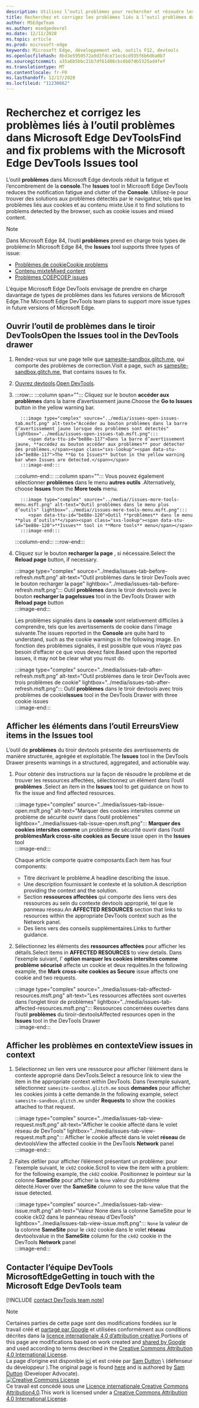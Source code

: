 ```yaml
---
description: Utilisez l’outil problèmes pour rechercher et résoudre les problèmes liés à votre site Web.
title: Recherchez et corrigez les problèmes liés à l’outil problèmes dans Microsoft Edge DevTools
author: MSEdgeTeam
ms.author: msedgedevrel
ms.date: 12/11/2020
ms.topic: article
ms.prod: microsoft-edge
keywords: Microsoft Edge, développement web, outils F12, devtools
ms.openlocfilehash: 8bd3e5950572a9d3fdce71ec6cd935f6b6d6a0b7
ms.sourcegitcommit: a35a6b5bbc21b7df61d08cbc6b074b5325ad4fef
ms.translationtype: MT
ms.contentlocale: fr-FR
ms.lasthandoff: 12/17/2020
ms.locfileid: "11230662"
---
```

<!-- Copyright Sam Dutton 

   Licensed under the Apache License, Version 2.0 (the "License");
   you may not use this file except in compliance with the License.
   You may obtain a copy of the License at

       https://www.apache.org/licenses/LICENSE-2.0

   Unless required by applicable law or agreed to in writing, software
   distributed under the License is distributed on an "AS IS" BASIS,
   WITHOUT WARRANTIES OR CONDITIONS OF ANY KIND, either express or implied.
   See the License for the specific language governing permissions and
   limitations under the License.  -->  

# <span data-ttu-id="be88e-104">Recherchez et corrigez les problèmes liés à l’outil problèmes dans Microsoft Edge DevTools</span><span class="sxs-lookup"><span data-stu-id="be88e-104">Find and fix problems with the Microsoft Edge DevTools Issues tool</span></span>  

<span data-ttu-id="be88e-105">L’outil **problèmes** dans Microsoft Edge devtools réduit la fatigue et l’encombrement de la **console**.</span><span class="sxs-lookup"><span data-stu-id="be88e-105">The **Issues** tool in Microsoft Edge DevTools reduces the notification fatigue and clutter of the **Console**.</span></span>  <span data-ttu-id="be88e-106">Utilisez-le pour trouver des solutions aux problèmes détectés par le navigateur, tels que les problèmes liés aux cookies et au contenu mixte.</span><span class="sxs-lookup"><span data-stu-id="be88e-106">Use it to find solutions to problems detected by the browser, such as cookie issues and mixed content.</span></span>  

> [!NOTE]
> <span data-ttu-id="be88e-107">Dans Microsoft Edge 84, l’outil **problèmes** prend en charge trois types de problème:</span><span class="sxs-lookup"><span data-stu-id="be88e-107">In Microsoft Edge 84, the **Issues** tool supports three types of issue:</span></span>  
> *   [<span data-ttu-id="be88e-108">Problèmes de cookie</span><span class="sxs-lookup"><span data-stu-id="be88e-108">Cookie problems</span></span>][MDNSameSiteCookies]  
> *   [<span data-ttu-id="be88e-109">Contenu mixte</span><span class="sxs-lookup"><span data-stu-id="be88e-109">Mixed content</span></span>][MDNMixedContent]  
> *   [<span data-ttu-id="be88e-110">Problèmes COEP</span><span class="sxs-lookup"><span data-stu-id="be88e-110">COEP issues</span></span>][W3CCOEPSpec]
> 
> <span data-ttu-id="be88e-111">L’équipe Microsoft Edge DevTools envisage de prendre en charge davantage de types de problèmes dans les futures versions de Microsoft Edge.</span><span class="sxs-lookup"><span data-stu-id="be88e-111">The Microsoft Edge DevTools team plans to support more issue types in future versions of Microsoft Edge.</span></span>  

## <span data-ttu-id="be88e-112">Ouvrir l’outil de problèmes dans le tiroir DevTools</span><span class="sxs-lookup"><span data-stu-id="be88e-112">Open the Issues tool in the DevTools drawer</span></span>  

1.  <span data-ttu-id="be88e-113">Rendez-vous sur une page telle que [samesite-sandbox.glitch.me][GlitchSamesiteSandbox], qui comporte des problèmes de correction.</span><span class="sxs-lookup"><span data-stu-id="be88e-113">Visit a page, such as [samesite-sandbox.glitch.me][GlitchSamesiteSandbox], that contains issues to fix.</span></span>  
1.  <span data-ttu-id="be88e-114">[Ouvrez devtools][DevtoolsOpen].</span><span class="sxs-lookup"><span data-stu-id="be88e-114">[Open DevTools][DevtoolsOpen].</span></span>  
1.  :::row:::
       :::column span="":::
          <span data-ttu-id="be88e-115">Cliquez sur le bouton **accéder aux problèmes** dans la barre d’avertissement jaune.</span><span class="sxs-lookup"><span data-stu-id="be88e-115">Choose the **Go to Issues** button in the yellow warning bar.</span></span>  
          
          :::image type="complex" source="../media/issues-open-issues-tab.msft.png" alt-text="Accéder au bouton problèmes dans la barre d’avertissement jaune lorsque des problèmes sont détectés" lightbox="../media/issues-open-issues-tab.msft.png":::
             <span data-ttu-id="be88e-117">Dans la barre d’avertissement jaune, **accédez au bouton accéder aux problèmes** pour détecter des problèmes.</span><span class="sxs-lookup"><span data-stu-id="be88e-117">The **Go to Issues** button in the yellow warning bar when Issues are detected.</span></span>  
          :::image-end:::  
       :::column-end:::
       :::column span="":::
          <span data-ttu-id="be88e-118">Vous pouvez également sélectionner **problèmes** dans le menu **autres outils** .</span><span class="sxs-lookup"><span data-stu-id="be88e-118">Alternatively, choose **Issues** from the **More tools** menu.</span></span>  
          
          :::image type="complex" source="../media//issues-more-tools-menu.msft.png" alt-text="Outil problèmes dans le menu plus d’outils" lightbox="../media//issues-more-tools-menu.msft.png":::
             <span data-ttu-id="be88e-120">Outil **problèmes** dans le menu **plus d’outils**</span><span class="sxs-lookup"><span data-stu-id="be88e-120">**Issues** tool in **More tools** menu</span></span>  
          :::image-end:::  
       :::column-end:::
    :::row-end:::
    
1.  <span data-ttu-id="be88e-121">Cliquez sur le bouton **recharger la page** , si nécessaire.</span><span class="sxs-lookup"><span data-stu-id="be88e-121">Select the **Reload page** button, if necessary.</span></span>  
    
    :::image type="complex" source="../media/issues-tab-before-refresh.msft.png" alt-text="Outil problèmes dans le tiroir DevTools avec le bouton recharger la page" lightbox="../media/issues-tab-before-refresh.msft.png":::
       <span data-ttu-id="be88e-123">Outil **problèmes** dans le tiroir devtools avec le bouton **recharger la page**</span><span class="sxs-lookup"><span data-stu-id="be88e-123">**Issues** tool in the DevTools Drawer with **Reload page** button</span></span>  
    :::image-end:::  

    <span data-ttu-id="be88e-124">Les problèmes signalés dans la **console** sont relativement difficiles à comprendre, tels que les avertissements de cookie dans l’image suivante.</span><span class="sxs-lookup"><span data-stu-id="be88e-124">The issues reported in the **Console** are quite hard to understand, such as the cookie warnings in the following image.</span></span>  <span data-ttu-id="be88e-125">En fonction des problèmes signalés, il est possible que vous n’ayez pas besoin d’effacer ce que vous devez faire.</span><span class="sxs-lookup"><span data-stu-id="be88e-125">Based upon the reported issues, it may not be clear what you must do.</span></span>  
    
    :::image type="complex" source="../media/issues-tab-after-refresh.msft.png" alt-text="Outil problèmes dans le tiroir DevTools avec trois problèmes de cookie" lightbox="../media/issues-tab-after-refresh.msft.png":::
       <span data-ttu-id="be88e-127">Outil **problèmes** dans le tiroir devtools avec trois problèmes de cookie</span><span class="sxs-lookup"><span data-stu-id="be88e-127">**Issues** tool in the DevTools Drawer with three cookie issues</span></span>  
    :::image-end:::  
    
## <span data-ttu-id="be88e-128">Afficher les éléments dans l’outil Erreurs</span><span class="sxs-lookup"><span data-stu-id="be88e-128">View items in the Issues tool</span></span>  

<span data-ttu-id="be88e-129">L’outil de **problèmes** du tiroir devtools présente des avertissements de manière structurée, agrégée et exploitable.</span><span class="sxs-lookup"><span data-stu-id="be88e-129">The **Issues** tool in the DevTools Drawer presents warnings in a structured, aggregated, and actionable way.</span></span>  

1.  <span data-ttu-id="be88e-130">Pour obtenir des instructions sur la façon de résoudre le problème et de trouver les ressources affectées, sélectionnez un élément dans l’outil **problèmes** .</span><span class="sxs-lookup"><span data-stu-id="be88e-130">Select an item in the **Issues** tool to get guidance on how to fix the issue and find affected resources.</span></span>  
    
    :::image type="complex" source="../media/issues-tab-issue-open.msft.png" alt-text="Marquer des cookies intersites comme un problème de sécurité ouvrir dans l’outil problèmes" lightbox="../media/issues-tab-issue-open.msft.png":::
       <span data-ttu-id="be88e-132">**Marquer des cookies intersites comme** un problème de sécurité ouvrir dans l’outil **problèmes**</span><span class="sxs-lookup"><span data-stu-id="be88e-132">**Mark cross-site cookies as Secure** issue open in the **Issues** tool</span></span>  
    :::image-end:::  
    
    <span data-ttu-id="be88e-133">Chaque article comporte quatre composants:</span><span class="sxs-lookup"><span data-stu-id="be88e-133">Each item has four components:</span></span>  
    
    *   <span data-ttu-id="be88e-134">Titre décrivant le problème.</span><span class="sxs-lookup"><span data-stu-id="be88e-134">A headline describing the issue.</span></span>  
    *   <span data-ttu-id="be88e-135">Une description fournissant le contexte et la solution.</span><span class="sxs-lookup"><span data-stu-id="be88e-135">A description providing the context and the solution.</span></span>  
    *   <span data-ttu-id="be88e-136">Section **ressources affectées** qui comporte des liens vers des ressources au sein du contexte devtools approprié, tel que le panneau réseau.</span><span class="sxs-lookup"><span data-stu-id="be88e-136">An **AFFECTED RESOURCES** section that links to resources within the appropriate DevTools context such as the Network panel.</span></span>  
    *   <span data-ttu-id="be88e-137">Des liens vers des conseils supplémentaires.</span><span class="sxs-lookup"><span data-stu-id="be88e-137">Links to further guidance.</span></span>  
    
1.  <span data-ttu-id="be88e-138">Sélectionnez les éléments des **ressources affectées** pour afficher les détails.</span><span class="sxs-lookup"><span data-stu-id="be88e-138">Select items in **AFFECTED RESOURCES** to view details.</span></span>  <span data-ttu-id="be88e-139">Dans l’exemple suivant, l' **option marquer les cookies intersites comme problème sécurisé** affecte un cookie et deux requêtes.</span><span class="sxs-lookup"><span data-stu-id="be88e-139">In the following example, the **Mark cross-site cookies as Secure** issue affects one cookie and two requests.</span></span>  
    
    :::image type="complex" source="../media/issues-tab-affected-resources.msft.png" alt-text="Les ressources affectées sont ouvertes dans l’onglet tiroir de problèmes" lightbox="../media/issues-tab-affected-resources.msft.png":::
       <span data-ttu-id="be88e-141">Ressources concernées ouvertes dans l’outil **problèmes** du tiroir-devtools</span><span class="sxs-lookup"><span data-stu-id="be88e-141">Affected resources open in the **Issues** tool in the DevTools Drawer</span></span>  
    :::image-end:::  
    
## <span data-ttu-id="be88e-142">Afficher les problèmes en contexte</span><span class="sxs-lookup"><span data-stu-id="be88e-142">View issues in context</span></span>  

1.  <span data-ttu-id="be88e-143">Sélectionnez un lien vers une ressource pour afficher l’élément dans le contexte approprié dans DevTools.</span><span class="sxs-lookup"><span data-stu-id="be88e-143">Select a resource link to view the item in the appropriate context within DevTools.</span></span>  <span data-ttu-id="be88e-144">Dans l’exemple suivant, sélectionnez `samesite-sandbox.glitch.me` sous **demandes** pour afficher les cookies joints à cette demande.</span><span class="sxs-lookup"><span data-stu-id="be88e-144">In the following example, select `samesite-sandbox.glitch.me` under **Requests** to show the cookies attached to that request.</span></span>  
    
    :::image type="complex" source="../media/issues-tab-view-request.msft.png" alt-text="Afficher le cookie affecté dans le volet réseau de DevTools" lightbox="../media/issues-tab-view-request.msft.png":::
       <span data-ttu-id="be88e-146">Afficher le cookie affecté dans le volet **réseau** de devtools</span><span class="sxs-lookup"><span data-stu-id="be88e-146">View the affected cookie in the DevTools **Network** panel</span></span>  
    :::image-end:::  

1.  <span data-ttu-id="be88e-147">Faites défiler pour afficher l’élément présentant un problème: pour l’exemple suivant, le `ck02` cookie.</span><span class="sxs-lookup"><span data-stu-id="be88e-147">Scroll to view the item with a problem: for the following example, the `ck02` cookie.</span></span>  <span data-ttu-id="be88e-148">Positionnez le pointeur sur la colonne **SameSite** pour afficher la `None` valeur du problème détecté.</span><span class="sxs-lookup"><span data-stu-id="be88e-148">Hover over the **SameSite** column to see the `None` value that the issue detected.</span></span>  
    
    :::image type="complex" source="../media/issues-tab-view-issue.msft.png" alt-text="Valeur None dans la colonne SameSite pour le cookie ck02 dans le panneau réseau d’DevTools" lightbox="../media/issues-tab-view-issue.msft.png":::
       `None` <span data-ttu-id="be88e-150">la valeur de la colonne **SameSite** pour le `ck02` cookie dans le volet **réseau** devtools</span><span class="sxs-lookup"><span data-stu-id="be88e-150">value in the **SameSite** column for the `ck02` cookie in the DevTools **Network** panel</span></span>  
    :::image-end:::  

## <span data-ttu-id="be88e-151">Contacter l’équipe DevTools MicrosoftEdge</span><span class="sxs-lookup"><span data-stu-id="be88e-151">Getting in touch with the Microsoft Edge DevTools team</span></span>  

[!INCLUDE [contact DevTools team note](../includes/contact-devtools-team-note.md)]  

<!-- links -->  

[DevtoolsOpen]: ../open/index.md "Ouvrez Microsoft Edge DevTools | Documents Microsoft"  

[GlitchSamesiteSandbox]: https://samesite-sandbox.glitch.me "Tests de cookies SameSite | Problème"  

[MDNSameSiteCookies]: https://developer.mozilla.org/docs/Web/HTTP/Headers/Set-Cookie/SameSite "Cookies SameSite | MDN"  
[MDNMixedContent]: https://developer.mozilla.org/docs/Web/Security/Mixed_content "Contenu mixte | MDN"  

[W3CCOEPSpec]: https://wicg.github.io/cross-origin-embedder-policy "Stratégie d’intégration d’une origination Groupe de communauté d’incubateur Web"  

> [!NOTE]
> <span data-ttu-id="be88e-157">Certaines parties de cette page sont des modifications fondées sur le travail créé et [partagé par Google][GoogleSitePolicies] et utilisées conformément aux conditions décrites dans la [licence internationale 4,0 d’attribution créative][CCA4IL].</span><span class="sxs-lookup"><span data-stu-id="be88e-157">Portions of this page are modifications based on work created and [shared by Google][GoogleSitePolicies] and used according to terms described in the [Creative Commons Attribution 4.0 International License][CCA4IL].</span></span>  
> <span data-ttu-id="be88e-158">La page d’origine est disponible [ici](https://developers.google.com/web/tools/chrome-devtools/issues/index) et est créée par [Sam Dutton][SamDutton] \ (défenseur du développeur \).</span><span class="sxs-lookup"><span data-stu-id="be88e-158">The original page is found [here](https://developers.google.com/web/tools/chrome-devtools/issues/index) and is authored by [Sam Dutton][SamDutton] \(Developer Advocate\).</span></span>  
[![Creative Commons License][CCby4Image]][CCA4IL]  
<span data-ttu-id="be88e-160">Ce travail est concédé sous une [Licence internationale Creative Commons Attribution4.0][CCA4IL].</span><span class="sxs-lookup"><span data-stu-id="be88e-160">This work is licensed under a [Creative Commons Attribution 4.0 International License][CCA4IL].</span></span>  

[CCA4IL]: https://creativecommons.org/licenses/by/4.0  
[CCby4Image]: https://i.creativecommons.org/l/by/4.0/88x31.png  
[GoogleSitePolicies]: https://developers.google.com/terms/site-policies  
[KayceBasques]: https://developers.google.com/web/resources/contributors/kaycebasques  
[SamDutton]: https://developers.google.com/web/resources/contributors/samdutton  
